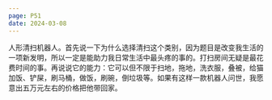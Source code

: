 ```yaml
---
page: P51
date: 2024-03-08
---
```


人形清扫机器人。首先说一下为什么选择清扫这个类别，因为题目是改变我生活的一项新发明，所以一定是能助力我日常生活中最头疼的事的。打扫房间无疑是最花费时间的事。再说说它的能力：它可以但不限于扫地，拖地，洗衣服，叠被，给猫加饭、铲屎，刷马桶，做饭，刷碗，倒垃圾等。如果有这样一款机器人问世，我愿意出五万元左右的价格把他带回家。
